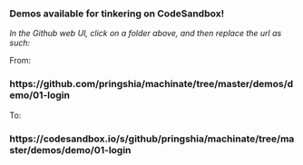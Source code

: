 ### **Demos available for tinkering on CodeSandbox!**

_In the Github web UI, click on a folder above, and then replace the url as such:_

From:

### https://**github.com**/pringshia/machinate/tree/master/demos/demo/01-login

To:

### https://**codesandbox.io/s/github**/pringshia/machinate/tree/master/demos/demo/01-login
